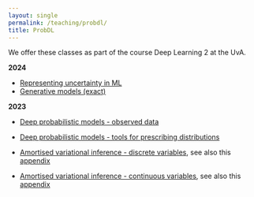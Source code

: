 ```yaml
---
layout: single
permalink: /teaching/probdl/
title: ProbDL
---
```


We offer these classes as part of the course Deep Learning 2 at the UvA.

**2024**

* [Representing uncertainty in ML](/slides/DL2/2024/DL2-2024-probdl-1.pdf) 
* [Generative models (exact)](/slides/DL2/2024/DL2-2024-probdl-2.pdf) 



**2023**

* [Deep probabilistic models - observed data](/slides/DL2/2023/probdl-1.pdf) 
* [Deep probabilistic models - tools for prescribing distributions](/slides/DL2/2023/probdl-2.pdf) 


* [Amortised variational inference - discrete variables](/slides/DL2/2023/vi-discrete.pdf), see also this [appendix](/slides/DL2/2023/vi-discrete-appendix.pdf)
* [Amortised variational inference - continuous variables](/slides/DL2/2023/vi-continuous.pdf), see also this [appendix](/slides/DL2/2023/vi-continuous-appendix.pdf)
